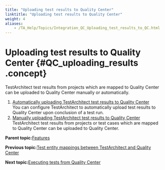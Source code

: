 ```yaml
--- 
title: "Uploading test results to Quality Center"
linktitle: "Uploading test results to Quality Center"
weight: 4
aliases: 
    - /TA_Help/Topics/Integration_QC_Uploading_test_results_to_QC.html
---
```

# Uploading test results to Quality Center {#QC_uploading_results .concept}

TestArchitect test results from projects which are mapped to Quality Center can be uploaded to Quality Center manually or automatically.

1.  [Automatically uploading TestArchitect test results to Quality Center](../../TA_Help/Topics/Integration_QC_Automatically_uploading_test_results_to_QC.html)  
You can configure TestArchitect to automatically upload test results to Quality Center upon conclusion of a test run.
2.  [Manually uploading TestArchitect test results to Quality Center](../../TA_Help/Topics/Integration_QC_Manually_uploading_test_results_to_QC.html)  
TestArchitect test results from projects or test cases which are mapped to Quality Center can be uploaded to Quality Center.

**Parent topic:**[Features](../../TA_Help/Topics/Integration_QC_test_development.html)

**Previous topic:**[Test entity mappings between TestArchitect and Quality Center](../../TA_Help/Topics/ug_QC_mapped_items.revised.html)

**Next topic:**[Executing tests from Quality Center](../../TA_Help/Topics/Integration_QC_executing_from_QC.html)

